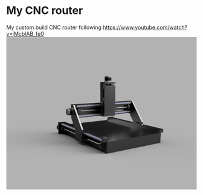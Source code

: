 # My CNC router
My custom build CNC router following https://www.youtube.com/watch?v=jMcblAB_fe0
![Router](./CNC.png)

